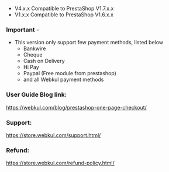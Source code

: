 - V4.x.x Compatible to PrestaShop V1.7.x.x
- V1.x.x Compatible to PrestaShop V1.6.x.x

### Important -
- This version only support few payment methods, listed below
    - Bankwire
    - Cheque
    - Cash on Delivery
    - Hi Pay
    - Paypal (Free module from prestashop)
    - and all Webkul payment methods

### User Guide Blog link:
https://webkul.com/blog/prestashop-one-page-checkout/

### Support:
https://store.webkul.com/support.html/

### Refund:
https://store.webkul.com/refund-policy.html/
